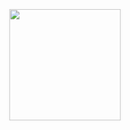 <div align=center id="wrap">
    <a href="https://yewtu.be/watch?v=dQw4w9WgXcQ">
      <img height=200 align="center" src="https://github-readme-stats.vercel.app/api/top-langs/?username=NicolasHuberty&hide=jupyter%20notebook,HTML&langs_count=10&layout=compact&theme=tokyonight&custom_title=romaingrx%27s%20GitHub%20languages" />
    </a>
</div>    
